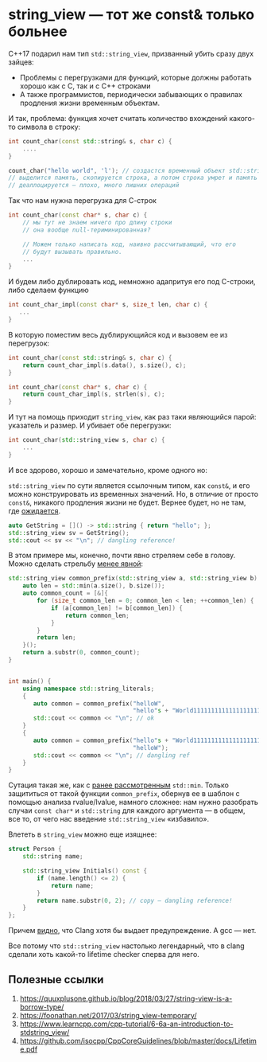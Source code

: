 # string_view — тот же const& только больнее

С++17 подарил нам тип `std::string_view`, призванный убить сразу двух зайцев:
- Проблемы с перегрузками для функций, которые должны работать хорошо как с C, так и с C++ строками
- А также программистов, периодически забывающих о правилах продления жизни временным объектам.

И так, проблема: функция хочет считать количество вхождений какого-то символа в строку:

```C++
int count_char(const std::string& s, char c) {
    ....
}

count_char("hello world", 'l'); // создастся временный объект std::string,
// выделится память, скопируется строка, а потом строка умрет и память
// деаллоцируется — плохо, много лишних операций
```

Так что нам нужна перегрузка для С-строк
```C++
int count_char(const char* s, char c) {
    // мы тут не знаем ничего про длину строки
    // она вообще null-териминированная?

    // Можем только написать код, наивно рассчитывающий, что его
    // будут вызывать правильно.
    ...
}
```

И будем либо дублировать код, немножно адапритуя его под C-строки, либо сделаем функцию

```C++
int count_char_impl(const char* s, size_t len, char c) {
   ...
}
```

В которую поместим весь дублирующийся код и вызовем ее из перегрузок:
```C++
int count_char(const std::string& s, char c) {
    return count_char_impl(s.data(), s.size(), c);
}

int count_char(const char* s, char c) {
    return count_char_impl(s, strlen(s), c);
}
```

И тут на помощь приходит `string_view`, как раз таки являющийся парой: указатель и размер. И убивает обе перегрузки:

```C++
int count_char(std::string_view s, char c) {
    ...
}
```

И все здорово, хорошо и замечательно, кроме одного но:

`std::string_view` по сути является ссылочным типом, как `const&`, и его можно конструировать из временных значений. Но, в отличие от просто `const&`, никакого продления жизни не будет. Вернее будет, но не там, где [ожидается](https://godbolt.org/z/nxxrYb).

```C++
auto GetString = []() -> std::string { return "hello"; };
std::string_view sv = GetString();
std::cout << sv << "\n"; // dangling reference!
```

В этом примере мы, конечно, почти явно стреляем себе в голову. Можно сделать стрельбу [менее явной](https://godbolt.org/z/PPcarE):

```C++
std::string_view common_prefix(std::string_view a, std::string_view b) {
    auto len = std::min(a.size(), b.size());
    auto common_count = [&]{
        for (size_t common_len = 0; common_len < len; ++common_len) {
            if (a[common_len] != b[common_len]) {
                return common_len;
            }
        }
        return len;
    }();
    return a.substr(0, common_count);
}


int main() {
    using namespace std::string_literals;
    {
       auto common = common_prefix("helloW",
                                   "hello"s + "World111111111111111111111");
       std::cout << common << "\n"; // ok
    }
    {
       auto common = common_prefix("hello"s + "World111111111111111111111111",
                                   "helloW");
       std::cout << common << "\n"; // dangling ref
    }
}
```

Сутация такая же, как с [ранее рассмотренным](use_after_free_in_general.md) `std::min`.
Только защититься от такой функции `common_prefix`, обернув ее в шаблон с помощью анализа rvalue/lvalue,
намного сложнее: нам нужно разобрать случаи `const char*` и `std::string` для каждого аргумента — в общем, все то, от чего нас введение `std::string_view` «избавило».


Влететь в `string_view` можно еще изящнее:

```C++
struct Person {
    std::string name;

    std::string_view Initials() const {
        if (name.length() <= 2) {
            return name;
        }
        return name.substr(0, 2); // copy — dangling reference!
    }
};
```

Причем [видно](https://godbolt.org/z/TPc4zq), что Clang хотя бы выдает предупреждение.
А gcc — нет.

Все потому что `std::string_view` настолько легендарный, что в clang сделали хоть какой-то lifetime checker сперва для него.


## Полезные ссылки
1. https://quuxplusone.github.io/blog/2018/03/27/string-view-is-a-borrow-type/
2. https://foonathan.net/2017/03/string_view-temporary/
3. https://www.learncpp.com/cpp-tutorial/6-6a-an-introduction-to-stdstring_view/
4. https://github.com/isocpp/CppCoreGuidelines/blob/master/docs/Lifetime.pdf

